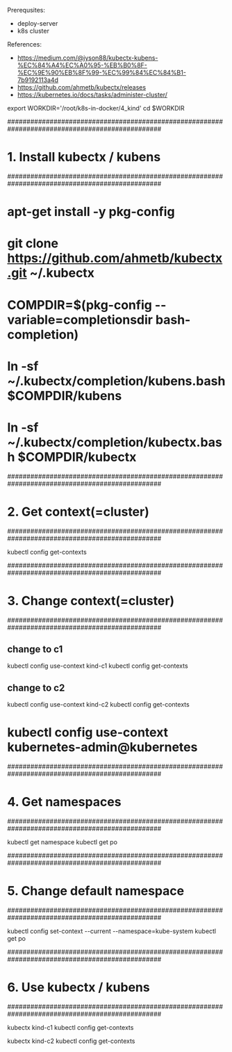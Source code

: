 Prerequsites:
- deploy-server
- k8s cluster

References:
- https://medium.com/@jyson88/kubectx-kubens-%EC%84%A4%EC%A0%95-%EB%B0%8F-%EC%9E%90%EB%8F%99-%EC%99%84%EC%84%B1-7b9192113a4d
- https://github.com/ahmetb/kubectx/releases
- https://kubernetes.io/docs/tasks/administer-cluster/

export WORKDIR='/root/k8s-in-docker/4_kind'
cd $WORKDIR


################################################################################################
# 1. Install kubectx / kubens
################################################################################################
# apt-get install -y pkg-config
# git clone https://github.com/ahmetb/kubectx.git ~/.kubectx
# COMPDIR=$(pkg-config --variable=completionsdir bash-completion)
# ln -sf ~/.kubectx/completion/kubens.bash $COMPDIR/kubens
# ln -sf ~/.kubectx/completion/kubectx.bash $COMPDIR/kubectx

<!-- cat << EOF >> ~/.bashrc
## kubectx and kubens
export PATH=~/.kubectx:\$PATH
EOF
. ~/.bashrc

## Completion scripts for fish
mkdir -p ~/.config/fish/completions
ln -s /opt/kubectx/completion/kubectx.fish ~/.config/fish/completions/
ln -s /opt/kubectx/completion/kubens.fish ~/.config/fish/completions/ -->


################################################################################################
# 2. Get context(=cluster)
################################################################################################

kubectl config get-contexts


################################################################################################
# 3. Change context(=cluster)
################################################################################################

## change to c1
kubectl config use-context kind-c1
kubectl config get-contexts

## change to c2
kubectl config use-context kind-c2
kubectl config get-contexts

# kubectl config use-context kubernetes-admin@kubernetes

################################################################################################
# 4. Get namespaces
################################################################################################

kubectl get namespace
kubectl get po


################################################################################################
# 5. Change default namespace
################################################################################################

kubectl config set-context --current --namespace=kube-system
kubectl get po


################################################################################################
# 6. Use kubectx / kubens
################################################################################################

kubectx kind-c1
kubectl config get-contexts

kubectx kind-c2
kubectl config get-contexts
